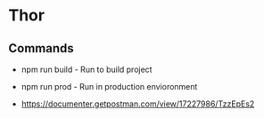 # Thor

## Commands
* npm run build - Run to build project
* npm run prod - Run in production envioronment


* https://documenter.getpostman.com/view/17227986/TzzEpEs2